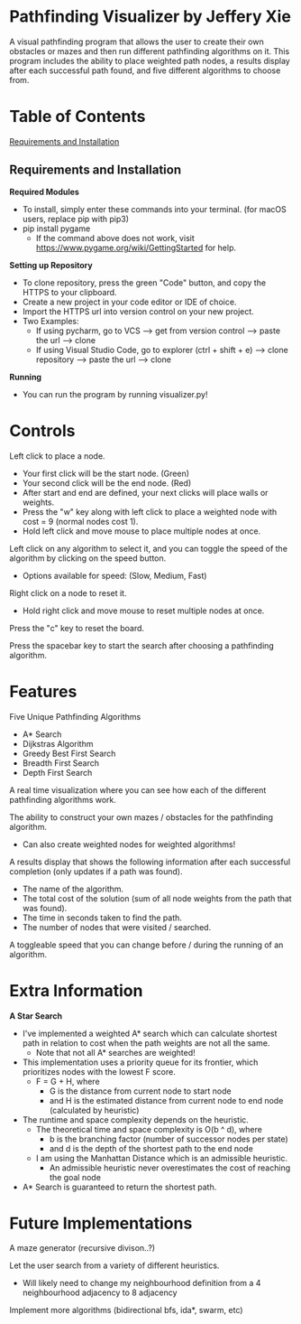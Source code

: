 # Pathfinding Visualizer by Jeffery Xie
A visual pathfinding program that allows the user to create their own obstacles or mazes and then run different pathfinding algorithms on it. This program includes the ability to place weighted path nodes, a results display after each successful path found, and five different algorithms to choose from.

# Table of Contents
[Requirements and Installation](#req)

## Requirements and Installation <a name="req"></a>
**Required Modules**
* To install, simply enter these commands into your terminal. (for macOS users, replace pip with pip3)
* pip install pygame
  * If the command above does not work, visit https://www.pygame.org/wiki/GettingStarted for help.

**Setting up Repository**
* To clone repository, press the green "Code" button, and copy the HTTPS to your clipboard.
* Create a new project in your code editor or IDE of choice.
* Import the HTTPS url into version control on your new project.
* Two Examples:
  * If using pycharm, go to VCS --> get from version control --> paste the url --> clone
  * If using Visual Studio Code, go to explorer (ctrl + shift + e) --> clone repository --> paste the url --> clone

**Running**
* You can run the program by running visualizer.py!

# Controls
Left click to place a node.
   * Your first click will be the start node. (Green)
   * Your second click will be the end node. (Red)
   * After start and end are defined, your next clicks will place walls or weights.
   * Press the "w" key along with left click to place a weighted node with cost = 9 (normal nodes cost 1).
   * Hold left click and move mouse to place multiple nodes at once.
  
Left click on any algorithm to select it, and you can toggle the speed of the algorithm by clicking on the speed button.
  * Options available for speed: (Slow, Medium, Fast)
   
Right click on a node to reset it.
   * Hold right click and move mouse to reset multiple nodes at once.

Press the "c" key to reset the board.

Press the spacebar key to start the search after choosing a pathfinding algorithm.

# Features
Five Unique Pathfinding Algorithms
   * A* Search 
   * Dijkstras Algorithm 
   * Greedy Best First Search 
   * Breadth First Search 
   * Depth First Search 

A real time visualization where you can see how each of the different pathfinding algorithms work.

The ability to construct your own mazes / obstacles for the pathfinding algorithm.
  * Can also create weighted nodes for weighted algorithms!

A results display that shows the following information after each successful completion (only updates if a path was found).
  * The name of the algorithm.
  * The total cost of the solution (sum of all node weights from the path that was found).
  * The time in seconds taken to find the path.
  * The number of nodes that were visited / searched.

A toggleable speed that you can change before / during the running of an algorithm.

# Extra Information
**A Star Search**
* I've implemented a weighted A* search which can calculate shortest path in relation to cost when the path weights are not all the same. 
  * Note that not all A* searches are weighted!
* This implementation uses a priority queue for its frontier, which prioritizes nodes with the lowest F score.
  * F = G + H, where
    * G is the distance from current node to start node
    * and H is the estimated distance from current node to end node (calculated by heuristic)
* The runtime and space complexity depends on the heuristic.
  * The theoretical time and space complexity is O(b ^ d), where
    * b is the branching factor (number of successor nodes per state)
    * and d is the depth of the shortest path to the end node
  * I am using the Manhattan Distance which is an admissible heuristic. 
    * An admissible heuristic never overestimates the cost of reaching the goal node
* A* Search is guaranteed to return the shortest path.


# Future Implementations
A maze generator (recursive divison..?)

Let the user search from a variety of different heuristics.
  * Will likely need to change my neighbourhood definition from a 4 neighbourhood adjacency to 8 adjacency

Implement more algorithms (bidirectional bfs, ida*, swarm, etc)
